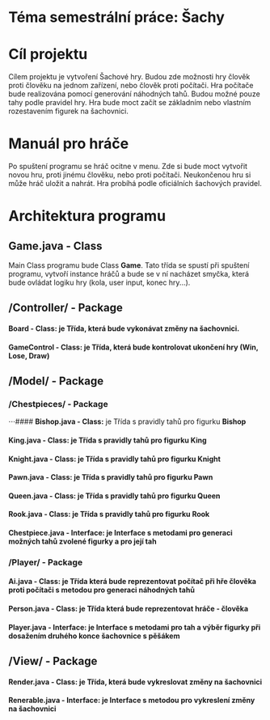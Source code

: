 # Téma semestrální práce: Šachy

# Cíl projektu
Cílem projektu je vytvoření Šachové hry. Budou zde možnosti hry člověk proti člověku na jednom zařízení, nebo člověk proti počítači. Hra počítače bude realizována pomocí generování náhodných tahů. Budou možné pouze tahy podle pravidel hry. Hra bude moct začít se základním nebo vlastním rozestavením figurek na šachovnici. 

# Manuál pro hráče
Po spuštení programu se hráč ocitne v menu. Zde si bude moct vytvořit novou hru, proti jinému člověku, nebo proti počítači. Neukončenou hru si může hráč uložit a nahrát. Hra probíhá podle oficiálních šachových pravidel. 

# Architektura programu 

## Game.java - Class
Main Class programu bude Class **Game**. Tato třída se spustí při spuštení programu, vytvoří instance hráčů a bude se v ní nacházet smyčka, která bude ovládat logiku hry (kola, user input, konec hry...). 

## /Controller/ - Package
#### **Board - Class:** je Třída, která bude vykonávat změny na šachovnici.
#### **GameControl - Class:** je Třída, která bude kontrolovat ukončení hry (Win, Lose, Draw)

## /Model/ - Package
### **/Chestpieces/ - Package**
⋅⋅⋅#### **Bishop.java - Class:** je Třída s pravidly tahů pro figurku **Bishop**
#### **King.java - Class:** je Třída s pravidly tahů pro figurku **King**
#### **Knight.java - Class:** je Třída s pravidly tahů pro figurku **Knight**
#### **Pawn.java - Class:** je Třída s pravidly tahů pro figurku **Pawn**
#### **Queen.java - Class:** je Třída s pravidly tahů pro figurku **Queen**
#### **Rook.java - Class:** je Třída s pravidly tahů pro figurku **Rook**
#### **Chestpiece.java - Interface:** je Interface s metodami pro generaci možných tahů zvolené figurky a pro její tah

### /Player/ - Package
#### **Ai.java - Class:** je Třída která bude reprezentovat počítač při hře člověka proti počítači s metodou pro generaci náhodných tahů
#### **Person.java - Class:** je Třída která bude reprezentovat hráče - člověka
#### **Player.java - Interface:** je Interface s metodami pro tah a výběr figurky při dosažením druhého konce šachovnice s pěšákem


## /View/ - Package
#### **Render.java - Class:** je Třída, která bude vykreslovat změny na šachovnici 
#### **Renerable.java - Interface:** je Interface s metodou pro vykreslení změny na šachovnici 
